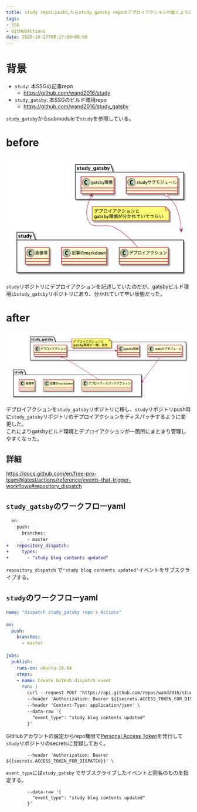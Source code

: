 ```yaml
---
title: study repoにpushしたらstudy_gatsby repoのデプロイアクションが動くようにした
tags:
- SSG
- GitHubActions
date: 2020-10-27T00:17:09+09:00
---
```


# 背景

- `study`: 本SSGの記事repo
  - https://github.com/wand2016/study
- `study_gatsby`: 本SSGのビルド環境repo
  - https://github.com/wand2016/study_gatsby

`study_gatsby`からsubmoduleで`study`を参照している。


# before

![alt](./split.png)

`study`リポジトリにデプロイアクションを記述していたのだが、gatsbyビルド環境は`study_gatsby`リポジトリにあり、分かれていて辛い状態だった。


# after

![alt](./no_split.png)

デプロイアクションを`study_gatsby`リポジトリに移し、`study`リポジトリpush時に`study_gatsby`リポジトリのデプロイアクションをディスパッチするように変更した。  
これによりgatsbyビルド環境とデプロイアクションが一箇所にまとまり管理しやすくなった。

## 詳細

https://docs.github.com/en/free-pro-team@latest/actions/reference/events-that-trigger-workflows#repository_dispatch

## `study_gatsby`のワークフローyaml

```diff
  on:
    push:
      branches:
        - master
+   repository_dispatch:
+     types:
+       - "study blog contents updated"
```

`repository_dispatch` で`"study blog contents updated"`イベントをサブスクライブする。

## `study`のワークフローyaml

```yaml
name: "dispatch study_gatsby repo's Actions"

on:
  push:
    branches:
      - master

jobs:
  publish:
    runs-on: ubuntu-16.04
    steps:
    - name: Create GitHub dispatch event
      run: |
        curl --request POST 'https://api.github.com/repos/wand2016/study_gatsby/dispatches' \
        --header 'Authorization: Bearer ${{secrets.ACCESS_TOKEN_FOR_DISPATCH}}' \
        --header 'Content-Type: application/json' \
        --data-raw '{
          "event_type": "study blog contents updated"
        }'
```

GitHubアカウントの設定からrepo権限で[Personal Access Token](https://docs.github.com/ja/free-pro-team@latest/github/authenticating-to-github/creating-a-personal-access-token )を発行して  
`study`リポジトリのsecretsに登録しておく。  


```
        --header 'Authorization: Bearer ${{secrets.ACCESS_TOKEN_FOR_DISPATCH}}' \
```

`event_type`には`study_gatsby` でサブスクライブしたイベントと同名のものを指定する。

```
        --data-raw '{
          "event_type": "study blog contents updated"
        }'
```
